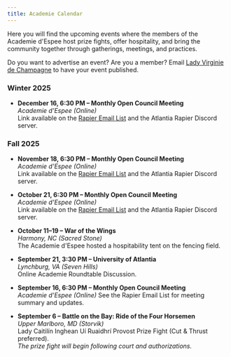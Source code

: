 ```yaml
---
title: Academie Calendar
---
```


Here you will find the upcoming events where the members of the Academie d'Espee host prize fights, offer hospitality, and bring the community together through gatherings, meetings, and practices.  

Do you want to advertise an event? Are you a member? Email [Lady Virginie de Champagne](mailto:vvdelaitre@gmail.com) to have your event published.

### Winter 2025

* **December 16, 6:30 PM – Monthly Open Council Meeting**  
  *Academie d'Espee (Online)*  
  Link available on the [Rapier Email List](https://groups.google.com/a/group.atlantia.sca.org/g/rapier) and the Atlantia Rapier Discord server.

### Fall 2025

* **November 18, 6:30 PM – Monthly Open Council Meeting**  
  *Academie d'Espee (Online)*  
  Link available on the [Rapier Email List](https://groups.google.com/a/group.atlantia.sca.org/g/rapier) and the Atlantia Rapier Discord server.

* **October 21, 6:30 PM – Monthly Open Council Meeting**  
  *Academie d'Espee (Online)*  
  Link available on the [Rapier Email List](https://groups.google.com/a/group.atlantia.sca.org/g/rapier) and the Atlantia Rapier Discord server.

* **October 11–19 – War of the Wings**  
  *Harmony, NC (Sacred Stone)*  
  The Academie d'Espee hosted a hospitability tent on the fencing field.

* **September 21, 3:30 PM – University of Atlantia**  
  *Lynchburg, VA (Seven Hills)*  
  Online Academie Roundtable Discussion.

* **September 16, 6:30 PM – Monthly Open Council Meeting**  
  *Academie d'Espee (Online)*
  See the Rapier Email List for meeting summary and updates.  

* **September 6 – Battle on the Bay: Ride of the Four Horsemen**  
  *Upper Marlboro, MD (Storvik)*  
  Lady Caitilín Inghean Uí Ruaidhrí Provost Prize Fight (Cut & Thrust preferred).  
  *The prize fight will begin following court and authorizations.*